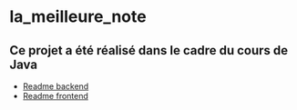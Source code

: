 # la_meilleure_note

## Ce projet a été réalisé dans le cadre du cours de Java

- [Readme backend](https://github.com/BADOUANA/la_meilleure_note/blob/86a2677d33bc07d0cc8a56c6ae77198c2775bd6f/back_end/README.MD)
- [Readme frontend](https://github.com/BADOUANA/la_meilleure_note/blob/5281c149d793e72aadb756c35ce0e0e60fbbf5bc/ratingA_front_end/README.md)
